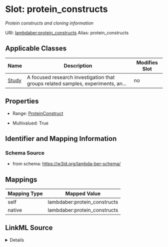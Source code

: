 

# Slot: protein_constructs 


_Protein constructs and cloning information_





URI: [lambdaber:protein_constructs](https://w3id.org/lambda-ber-schema/protein_constructs)
Alias: protein_constructs

<!-- no inheritance hierarchy -->





## Applicable Classes

| Name | Description | Modifies Slot |
| --- | --- | --- |
| [Study](Study.md) | A focused research investigation that groups related samples, experiments, an... |  no  |






## Properties

* Range: [ProteinConstruct](ProteinConstruct.md)

* Multivalued: True




## Identifier and Mapping Information






### Schema Source


* from schema: https://w3id.org/lambda-ber-schema/




## Mappings

| Mapping Type | Mapped Value |
| ---  | ---  |
| self | lambdaber:protein_constructs |
| native | lambdaber:protein_constructs |




## LinkML Source

<details>
```yaml
name: protein_constructs
description: Protein constructs and cloning information
from_schema: https://w3id.org/lambda-ber-schema/
rank: 1000
alias: protein_constructs
owner: Study
domain_of:
- Study
range: ProteinConstruct
multivalued: true
inlined: true
inlined_as_list: true

```
</details>